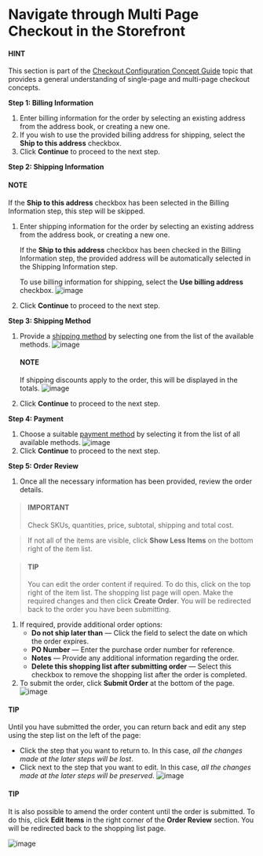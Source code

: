 <a id="frontstore-guide-orders-checkout-multi-page-checkout"></a>

# Navigate through Multi Page Checkout in the Storefront

#### HINT
This section is part of the [Checkout Configuration Concept Guide](../../concept-guides/checkout/index.md#checkout-management-concept-guide) topic that provides a general understanding of single-page and multi-page checkout concepts.

**Step 1: Billing Information**

1. Enter billing information for the order by selecting an existing address from the address book, or creating a new one.
2. If you wish to use the provided billing address for shipping, select the **Ship to this address** checkbox.
3. Click **Continue** to proceed to the next step.

**Step 2: Shipping Information**

#### NOTE
If the **Ship to this address** checkbox has been selected in the Billing Information step, this step will be skipped.

1. Enter shipping information for the order by selecting an existing address from the address book, or creating a new one.

   If the **Ship to this address** checkbox has been checked in the Billing Information step, the provided address will be automatically selected in the Shipping Information step.

   To use billing information for shipping, select the **Use billing address** checkbox.
   ![image](user/img/system/workflows/checkout/UseBillingAddressBox.png)
2. Click **Continue** to proceed to the next step.

**Step 3: Shipping Method**

1. Provide a [shipping method](../../concept-guides/shipping-configuration/index.md#user-guide-shipping) by selecting one from the list of the available methods.
   ![image](user/img/system/workflows/checkout/Shipping_Info.png)

   #### NOTE
   If shipping discounts apply to the order, this will be displayed in the totals.
   ![image](user/img/marketing/promotions/ShippingDiscountFront.png)
2. Click **Continue** to proceed to the next step.

**Step 4: Payment**

1. Choose a suitable [payment method](../../concept-guides/payment-configuration/index.md#user-guide-payment) by selecting it from the list of all available methods.
   ![image](user/img/system/workflows/checkout/Payment.png)
2. Click **Continue** to proceed to the next step.

**Step 5: Order Review**

1. Once all the necessary information has been provided, review the order details.

> #### IMPORTANT
> Check SKUs, quantities, price, subtotal, shipping and total cost.

> If not all of the items are visible, click **Show Less Items** on the bottom right of the item list.

> #### TIP
> You can edit the order content if required. To do this, click <i class="fas fa-pencil-alt" aria-hidden="true"></i> on the top right of the item list. The shopping list page will open. Make the required changes and then click **Create Order**. You will be redirected back to the order you have been submitting.
1. If required, provide additional order options:
   * **Do not ship later than** — Click the field to select the date on which the order expires.
   * **PO Number** — Enter the purchase order number for reference.
   * **Notes** — Provide any additional information regarding the order.
   * **Delete this shopping list after submitting order** — Select this checkbox to remove the shopping list after the order is completed.
2. To submit the order, click **Submit Order** at the bottom of the page.
   ![image](user/img/system/workflows/checkout/Order_Review.png)

#### TIP
Until you have submitted the order, you can return back and edit any step using the step list on the left of the page:

* Click the step that you want to return to. In this case, *all the changes made at the later steps will be lost*.
* Click <i class="fas fa-pencil-alt" aria-hidden="true"></i> next to the step that you want to edit. In this case, *all the changes made at the later steps will be preserved*.
  ![image](user/img/system/workflows/checkout/EditInfo.png)

#### TIP
It is also possible to amend the order content until the order is submitted. To do this, click <i class="fas fa-pencil-alt" aria-hidden="true"></i> **Edit Items** in the right corner of the **Order Review** section. You will be redirected back to the shopping list page.

![image](user/img/system/workflows/checkout/edit-items.png)

<!-- fa-bars = fa-navicon -->
<!-- Ic Tiles is used as Set As Default in saved views, and as tiles in display layout options -->
<!-- IcPencil refers to Rename in Commerce and Inline Editing in CRM -->
<!-- Check mark in the square. -->
<!-- SortDesc is also used as drop-down arrow -->
